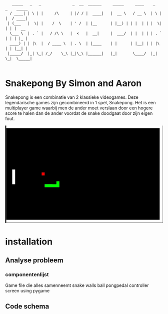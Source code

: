 
```
   _____   _   _              _  __  ______     _____     ____    _   _    _____ 
  / ____| | \ | |     /\     | |/ / |  ____|   |  __ \   / __ \  | \ | |  / ____|
 | (___   |  \| |    /  \    | ' /  | |__      | |__) | | |  | | |  \| | | |  __ 
  \___ \  | . ` |   / /\ \   |  <   |  __|     |  ___/  | |  | | | . ` | | | |_ |
  ____) | | |\  |  / ____ \  | . \  | |____    | |      | |__| | | |\  | | |__| |
 |_____/  |_| \_| /_/    \_\ |_|\_\ |______|   |_|       \____/  |_| \_|  \_____|
                                                                                 
```

# Snakepong By Simon and Aaron

Snakepong is een combinatie van 2 klassieke videogames. Deze legendarische games zijn gecombineerd in 1 spel, Snakepong. Het is een multiplayer game waarbij men de ander moet verslaan door een hogere score te halen dan de ander voordat de snake doodgaat door zijn eigen fout.

![demo snakepong](img/demo.jpg?raw=true "proffessional example")

# installation



## Analyse probleem

### componentenlijst

Game file die alles samenneemt
snake
walls
ball
pongpedal
controller
screen using pygame

## Code schema
